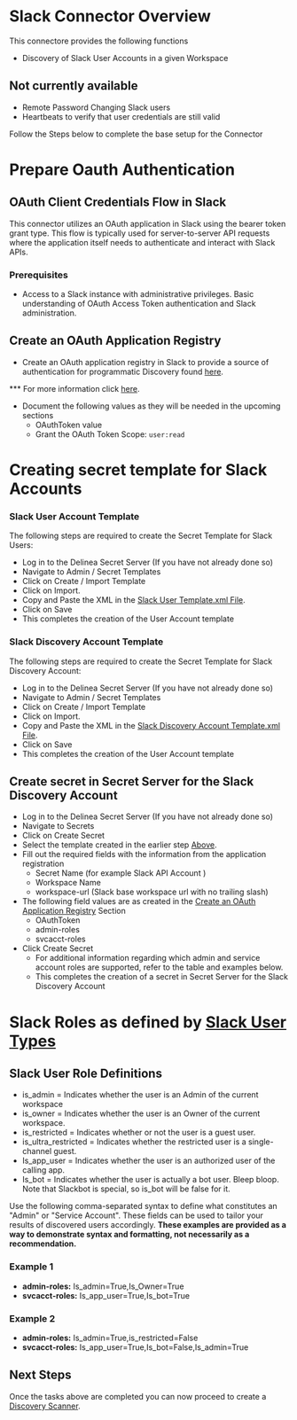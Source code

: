 # Slack Connector Overview

This connectore provides the following functions  

- Discovery of Slack User Accounts in a given Workspace

## Not currently available
- Remote Password Changing Slack users
- Heartbeats to verify that user credentials are still valid

Follow the Steps below to complete the base setup for the Connector

# Prepare Oauth Authentication

## OAuth Client Credentials Flow in Slack

This connector utilizes an OAuth application in Slack using the bearer token grant type. This flow is typically used for server-to-server API requests where the application itself needs to authenticate and interact with Slack APIs.
​
### Prerequisites

- Access to a Slack instance with administrative privileges.
Basic understanding of OAuth Access Token authentication and Slack administration.

## Create an OAuth Application Registry

- Create an OAuth application registry in Slack to provide a source of authentication for programmatic Discovery found [here](https://api.slack.com/start/quickstart).

*** For more information click [here](https://api.slack.com/web#authentication).

- Document the following values as they will be needed in the upcoming sections
  - OAuthToken value
  - Grant the OAuth Token Scope: ```user:read```

# Creating secret template for Slack Accounts 

### Slack User Account Template

The following steps are required to create the Secret Template for Slack Users:

- Log in to the Delinea Secret Server (If you have not already done so)
- Navigate to Admin / Secret Templates
- Click on Create / Import Template
- Click on Import.
- Copy and Paste the XML in the [Slack User Template.xml File](./Templates/Slack%20User%20Account.xml).
- Click on Save
- This completes the creation of the User Account template

### Slack Discovery Account Template

The following steps are required to create the Secret Template for Slack Discovery Account:

- Log in to the Delinea Secret Server (If you have not already done so)
- Navigate to Admin / Secret Templates
- Click on Create / Import Template
- Click on Import.
- Copy and Paste the XML in the [Slack Discovery Account Template.xml File](./Templates/Slack%20Discovery%20Credentials.xml).
- Click on Save
- This completes the creation of the User Account template


## Create secret in Secret Server for the Slack Discovery Account
 
- Log in to the Delinea Secret Server (If you have not already done so)
- Navigate to Secrets
- Click on Create Secret
- Select the template created in the earlier step [Above](#slack-discovery-account-template).
- Fill out the required fields with the information from the application registration
    - Secret Name (for example Slack API Account )
    - Workspace Name
    - workspace-url (Slack base workspace url with no trailing slash)
- The following field values are as created in the [Create an OAuth Application Registry](../Instructions.md/#create-an-oauth-application-registry) Section
    - OAuthToken
    - admin-roles
    - svcacct-roles
- Click Create Secret
  - For additional information regarding which admin and service account roles are supported, refer to the table and examples below.
  - This completes the creation of a secret in Secret Server for the Slack Discovery Account

# Slack Roles as defined by [Slack User Types](https://api.slack.com/types/user)
## Slack User Role Definitions
- is_admin = Indicates whether the user is an Admin of the current workspace
- is_owner = Indicates whether the user is an Owner of the current workspace.
- is_restricted = Indicates whether or not the user is a guest user.
- is_ultra_restricted = Indicates whether the restricted user is a single-channel guest.
- Is_app_user = Indicates whether the user is an authorized user of the calling app.
- Is_bot = Indicates whether the user is actually a bot user. Bleep bloop. Note that Slackbot is special, so is_bot will be false for it.

Use the following comma-separated syntax to define what constitutes an "Admin" or "Service Account". These fields can be used to tailor your results of discovered users accordingly. **These examples are provided as a way to demonstrate syntax and formatting, not necessarily as a recommendation.**
### Example 1
- **admin-roles:** Is_admin=True,Is_Owner=True
- **svcacct-roles:** Is_app_user=True,Is_bot=True
### Example 2
- **admin-roles:** Is_admin=True,is_restricted=False
- **svcacct-roles:** Is_app_user=True,Is_bot=False,Is_admin=True


## Next Steps

Once the tasks above are completed you can now proceed to create a [Discovery Scanner](./Discovery/readme.md).


